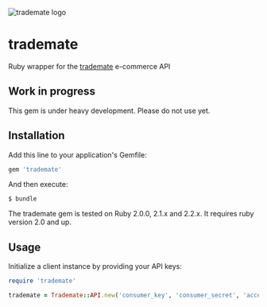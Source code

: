 ![trademate logo](https://status.trademate.de/images/trademate.png)

# trademate

Ruby wrapper for the [trademate](https://trademate.de/) e-commerce API

## Work in progress

This gem is under heavy development. Please do not use yet.

## Installation

Add this line to your application's Gemfile:

```ruby
gem 'trademate'
```

And then execute:

```
$ bundle
```

The trademate gem is tested on Ruby 2.0.0, 2.1.x and 2.2.x. It requires ruby version 2.0 and up.

## Usage

Initialize a client instance by providing your API keys:

```ruby
require 'trademate'

trademate = Trademate::API.new('consumer_key', 'consumer_secret', 'access_token', 'access_token_secret')
```
